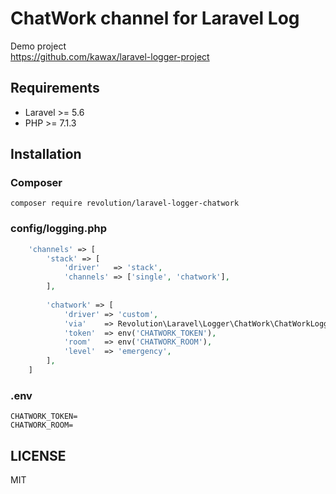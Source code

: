 # ChatWork channel for Laravel Log

Demo project  
https://github.com/kawax/laravel-logger-project

## Requirements
- Laravel >= 5.6
- PHP >= 7.1.3

## Installation

### Composer
```
composer require revolution/laravel-logger-chatwork
```

### config/logging.php

```php
    'channels' => [
        'stack' => [
            'driver'   => 'stack',
            'channels' => ['single', 'chatwork'],
        ],
        
        'chatwork' => [
            'driver' => 'custom',
            'via'    => Revolution\Laravel\Logger\ChatWork\ChatWorkLogger::class,
            'token'  => env('CHATWORK_TOKEN'),
            'room'   => env('CHATWORK_ROOM'),
            'level'  => 'emergency',
        ],
    ]
```

### .env
```
CHATWORK_TOKEN=
CHATWORK_ROOM=
```

## LICENSE
MIT
